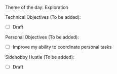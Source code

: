 Theme of the day: Exploration

Technical Objectives (To be added):
- [ ] Draft

Personal Objectives (To be added):
- [ ] Improve my ability to coordinate personal tasks

Sidehobby Hustle (To be added):
- [ ] Draft

<!---
MoradEnCours/MoradEnCours is a ✨ special ✨ repository because its `README.md` (this file) appears on your GitHub profile.
You can click the Preview link to take a look at your changes.
--->
